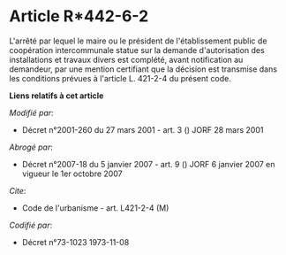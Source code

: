 # Article R*442-6-2

L'arrêté par lequel le maire ou le président de l'établissement public de coopération intercommunale statue sur la demande
d'autorisation des installations et travaux divers est complété, avant notification au demandeur, par une mention certifiant
que la décision est transmise dans les conditions prévues à l'article L. 421-2-4 du présent code.

**Liens relatifs à cet article**

_Modifié par_:

  - Décret n°2001-260 du 27 mars 2001 - art. 3 () JORF 28 mars 2001

_Abrogé par_:

  - Décret n°2007-18 du 5 janvier 2007 - art. 9 () JORF 6 janvier 2007 en vigueur le 1er octobre 2007

_Cite_:

  - Code de l'urbanisme - art. L421-2-4 (M)

_Codifié par_:

  - Décret n°73-1023 1973-11-08
